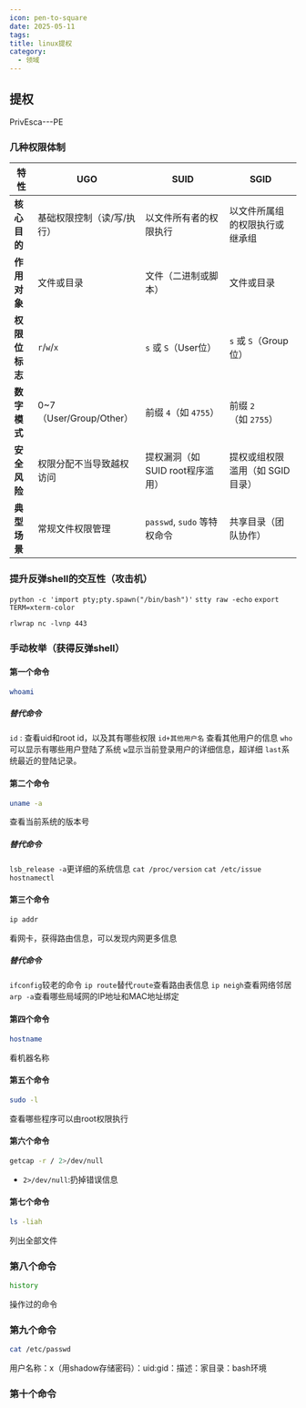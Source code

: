 ```yaml
---
icon: pen-to-square
date: 2025-05-11
tags: 
title: linux提权
category:
  - 领域
---
```

## 提权
PrivEsca---PE

### 几种权限体制
| **特性​**​      | ​**​UGO​**​           | ​**​SUID​**​           | ​**​SGID​**​       |
| ------------- | --------------------- | ---------------------- | ------------------ |
| ​**​核心目的​**​  | 基础权限控制（读/写/执行）        | 以文件所有者的权限执行            | 以文件所属组的权限执行或继承组    |
| ​**​作用对象​**​  | 文件或目录                 | 文件（二进制或脚本）             | 文件或目录              |
| ​**​权限位标志​**​ | `r`/`w`/`x`           | `s` 或 `S`（User位）       | `s` 或 `S`（Group位）  |
| ​**​数字模式​**​  | 0~7（User/Group/Other） | 前缀 `4`（如 `4755`）       | 前缀 `2`（如 `2755`）   |
| ​**​安全风险​**​  | 权限分配不当导致越权访问          | 提权漏洞（如 SUID root程序滥用）  | 提权或组权限滥用（如 SGID目录） |
| ​**​典型场景​**​  | 常规文件权限管理              | `passwd`, `sudo` 等特权命令 | 共享目录（团队协作）         |

### 提升反弹shell的交互性（攻击机）
`python -c 'import pty;pty.spawn("/bin/bash")'`
`stty raw -echo`
`export TERM=xterm-color`

`rlwrap nc -lvnp 443`

### 手动枚举（获得反弹shell）
#### 第一个命令

```bash
whoami
```
##### 替代命令
`id` : 查看uid和root id，以及其有哪些权限
`id+其他用户名` 查看其他用户的信息
`who`可以显示有哪些用户登陆了系统
`w`显示当前登录用户的详细信息，超详细
`last`系统最近的登陆记录。

#### 第二个命令
```bash
uname -a
```
查看当前系统的版本号
##### 替代命令
`lsb_release -a`更详细的系统信息
`cat /proc/version`
`cat /etc/issue`
`hostnamectl`

#### 第三个命令
```bash
ip addr
```
看网卡，获得路由信息，可以发现内网更多信息
##### 替代命令
`ifconfig`较老的命令
`ip route`替代`route`查看路由表信息
`ip neigh`查看网络邻居
`arp -a`查看哪些局域网的IP地址和MAC地址绑定

#### 第四个命令
```bash
hostname
```
看机器名称

#### 第五个命令
```bash
sudo -l
```
查看哪些程序可以由root权限执行

#### 第六个命令
```bash
getcap -r / 2>/dev/null
```
- `2>/dev/null`:扔掉错误信息

#### 第七个命令
```bash
ls -liah
```
列出全部文件

### 第八个命令
```bash
history
```
操作过的命令

### 第九个命令
```bash
cat /etc/passwd
```
用户名称：x（用shadow存储密码）：uid:gid：描述：家目录：bash环境

### 第十个命令
```

```

